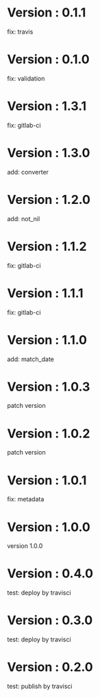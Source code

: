 # Version : 0.1.1

fix: travis

# Version : 0.1.0

fix: validation

# Version : 1.3.1

fix: gitlab-ci

# Version : 1.3.0

add: converter

# Version : 1.2.0

add: not_nil

# Version : 1.1.2

fix: gitlab-ci

# Version : 1.1.1

fix: gitlab-ci

# Version : 1.1.0

add: match_date

# Version : 1.0.3

patch version

# Version : 1.0.2

patch version

# Version : 1.0.1

fix: metadata

# Version : 1.0.0

version 1.0.0

# Version : 0.4.0

test: deploy by travisci

# Version : 0.3.0

test: deploy by travisci

# Version : 0.2.0

test: publish by travisci


